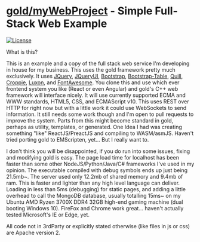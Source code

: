 [gold/myWebProject](https://github.com/CoryNull/gold/examples/myWebProject) - Simple Full-Stack Web Example
============================================================================
[![License](https://img.shields.io/badge/license-Apache%202-blue)](https://github.com/CoryNull/gold/LICENSE)

What is this?

This is an example and a copy of the full stack web service I'm developing in house for my business. This uses the gold framework pretty much exclusively. It uses [JQuery](https://jquery.com/), [JQueryUI](https://jqueryui.com/), [Bootstrap](https://getbootstrap.com/), [Bootstrap-Table](https://bootstrap-table.com/), [Quill](https://quilljs.com/), [Croppie](https://foliotek.github.io/Croppie/), [Luxon](https://moment.github.io/luxon/), and [FontAwesome](https://fontawesome.com/). You clone this and use which ever frontend system you like (React or even Angular) and gold's C++ web framework will interface nicely. It will use currently supported ECMA and WWW standards, HTML5, CSS, and ECMAScript v10. This uses REST over HTTP for right now but with a little work it could use WebSockets to send information. It still needs some work though and I'm open to pull requests to improve the system. Parts from this might become standard in gold, perhaps as utility, templates, or generated. One Idea I had was creating something "like" ReactJS/PreactJS and compiling to WASM/asmJS. Haven't tried porting gold to EMScripten, yet... But I really want to.

I don't think you will be disappointed, if you do run into some issues, fixing and modifying gold is easy. The page load time for localhost has been faster than some other NodeJS/Python/Java/C# frameworks I've used in my opinion. The executable compiled with debug symbols ends up just being 21.5mb~. The server used only 12.2mb of shared memory and 9.4mb of ram. This is faster and lighter than any high level language can deliver. Loading in less than 5ms (debugging) for static pages, and adding a little overhead to call the MongoDB database, usually totalling 15ms~ on my Ubuntu AMD Ryzen 3700X DDR4 32GB high-end gaming machine (dual booting Windows 10). FireFox and Chrome work great... haven't actually tested Microsoft's IE or Edge, yet.

All code not in 3rdParty or explicitly stated otherwise (like files in js or css) are Apache version 2.